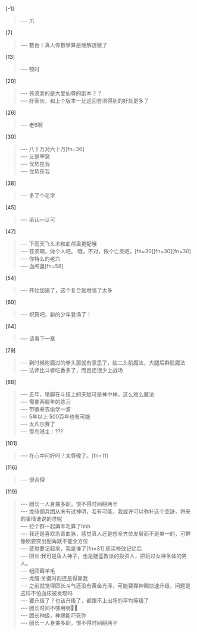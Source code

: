 
[-1] 
>--- 爪<br>

[7] 
>--- 數百！真人你數學算是理解透徹了<br>

[13] 
>--- 顿时<br>

[20] 
>--- 苍须拿的是大爱仙尊的剧本？？<br>
>--- 好家伙，和上个版本一比这回苍须得到的好处更多了<br>

[26] 
>--- 老6啊<br>

[30] 
>--- 八十万对六十万[fn=36]<br>
>--- 又是宰窝<br>
>--- 优势在我<br>
>--- 优势在我<br>

[38] 
>--- 多了个花字<br>

[45] 
>--- 承认—认可<br>

[47] 
>--- 下雨天飞头术和血颅蛊更配哦<br>
>--- 苍须啊，做个人吧。
哦，不对，做个亡灵吧。[fn=30][fn=30][fn=30]<br>
>--- 你特么的老六<br>
>--- 血颅蛊[fn=58]<br>

[54] 
>--- 开始加速了，这个复合就增强了太多<br>

[60] 
>--- 祝贺吧，新的少年登场了！<br>

[64] 
>--- 请看下一章<br>

[79] 
>--- 到时候附魔过的拳头那就有意思了，肱二头肌魔法，大腿后群肌魔法<br>
>--- 法师比斗者吃香多了，而且还很少上战场<br>

[88] 
>--- 五年，猪脚在斗技上的天赋可是神中神，这么难么魔法<br>
>--- 需要两鲲年的练习<br>
>--- 带徽章去偷学一波<br>
>--- 5年以上 500百年也有可能<br>
>--- 太凡尔赛了<br>
>--- 雪鸟港主：???<br>

[101] 
>--- 在心中问好吗？太尊敬了。[fn=11]<br>

[116] 
>--- 很合理<br>

[119] 
>--- 团长一人身兼多职，恨不得时间掰两半<br>
>--- 龙骑佣兵团从未有过神明，若有可能，我或许可以弥补这个空缺，将来的事情谁说的准呢<br>
>--- 拉个群一起薅羊毛算了hhh<br>
>--- 我还是喜欢杀青血脉，感觉真人还是想全方位发展而不是单一的，可群像剧要突出配角就不能全方位<br>
>--- 感觉要记起来，我是谁了[fn=31] 亵渎修改记忆后<br>
>--- 团长:我可是鱼人神子，也是魅蓝教派的投资人，把玩过女神圣体的男人。<br>
>--- 组团薅羊毛<br>
>--- 龙服:关键时刻还是得靠我<br>
>--- 之前就觉得团长斗气还没有黄金光泽，可能要靠神赐快速升级，问题是这样不怕血核被发现吗<br>
>--- 要升级了？也该升级了，都跟不上出场的平均等级了<br>
>--- 团长时间不够用啊😮‍💨<br>
>--- 团长神级，神赐能吓死你<br>
>--- 团长一人身兼多职，恨不得时间掰两半<br>
